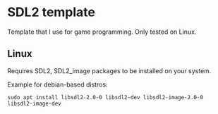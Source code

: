 # SDL2 template

Template that I use for game programming. Only tested on Linux.

## Linux

Requires SDL2, SDL2_image packages to be installed on your system.

Example for debian-based distros:
```
sudo apt install libsdl2-2.0-0 libsdl2-dev libsdl2-image-2.0-0 libsdl2-image-dev
```
